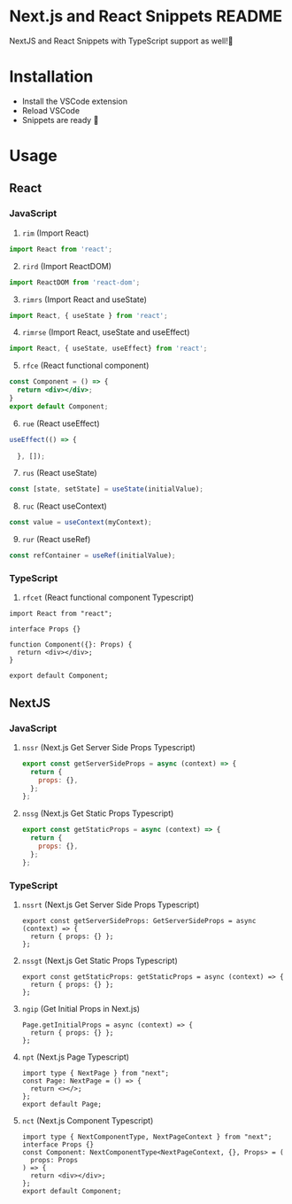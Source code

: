# Next.js and React Snippets README

NextJS and React Snippets with TypeScript support as well!🚀

# Installation

- Install the VSCode extension
- Reload VSCode
- Snippets are ready 🎉

# Usage

## React

### JavaScript

1. `rim` (Import React)

  ```jsx
  import React from 'react';
  ```

2. `rird` (Import ReactDOM)

  ```jsx
  import ReactDOM from 'react-dom';
  ```

3. `rimrs` (Import React and useState)

  ```jsx
  import React, { useState } from 'react';
  ```

4. `rimrse` (Import React, useState and useEffect)

  ```jsx
  import React, { useState, useEffect} from 'react';
  ```

5. `rfce` (React functional component)

  ```jsx
  const Component = () => {
    return <div></div>;
  }
  export default Component;
  ```

6. `rue` (React useEffect)

  ```jsx
  useEffect(() => {
    
    }, []);
  ```

7. `rus` (React useState)

  ```jsx
  const [state, setState] = useState(initialValue);
  ```

8. `ruc` (React useContext)

  ```jsx
  const value = useContext(myContext);
  ```

9. `rur` (React useRef)

  ```jsx
  const refContainer = useRef(initialValue);
  ```

### TypeScript

1. `rfcet` (React functional component Typescript)

  ```tsx
  import React from "react";

  interface Props {}

  function Component({}: Props) {
    return <div></div>;
  }

  export default Component;
  ```

## NextJS

### JavaScript

1.  `nssr` (Next.js Get Server Side Props Typescript)

    ```jsx
    export const getServerSideProps = async (context) => {
      return {
        props: {},
      };
    };
    ```

2.  `nssg` (Next.js Get Static Props Typescript)

    ```jsx
    export const getStaticProps = async (context) => {
      return {
        props: {},
      };
    };
    ```

### TypeScript

1. `nssrt` (Next.js Get Server Side Props Typescript)

   ```tsx
   export const getServerSideProps: GetServerSideProps = async (context) => {
     return { props: {} };
   };
   ```

2. `nssgt` (Next.js Get Static Props Typescript)

   ```tsx
   export const getStaticProps: getStaticProps = async (context) => {
     return { props: {} };
   };
   ```

3. `ngip` (Get Initial Props in Next.js)

   ```tsx
   Page.getInitialProps = async (context) => {
     return { props: {} };
   };
   ```

4. `npt` (Next.js Page Typescript)

   ```tsx
   import type { NextPage } from "next";
   const Page: NextPage = () => {
     return <></>;
   };
   export default Page;
   ```

5. `nct` (Next.js Component Typescript)

   ```tsx
   import type { NextComponentType, NextPageContext } from "next";
   interface Props {}
   const Component: NextComponentType<NextPageContext, {}, Props> = (
     props: Props
   ) => {
     return <div></div>;
   };
   export default Component;
   ```
